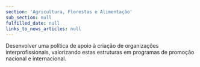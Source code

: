 ```yaml
---
section: 'Agricultura, Florestas e Alimentação'
sub_section: null
fulfilled_date: null
links_to_news_articles: null
---
```


Desenvolver uma política de apoio à criação de organizações interprofissionais, valorizando estas estruturas em programas de promoção nacional e internacional.